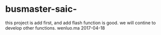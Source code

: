 # busmaster-saic-
this project is add first, and add flash function is good. we will contine to develop other functions.   wenluo.ma 2017-04-18
